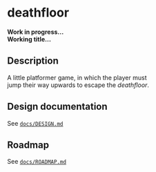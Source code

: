 # deathfloor
__Work in progress...__  
__Working title...__

## Description
A little platformer game, in which the player must  
jump their way upwards to escape the _deathfloor_.

## Design documentation
See [`docs/DESIGN.md`][DESIGN]

## Roadmap
See [`docs/ROADMAP.md`][ROADMAP]

[DESIGN]:  docs/DESIGN.md
[ROADMAP]: docs/ROADMAP.md

